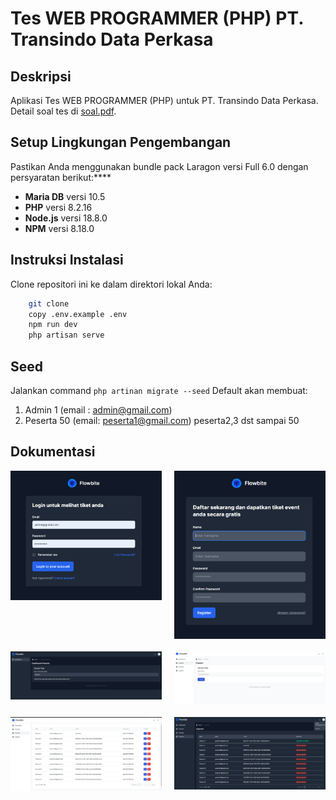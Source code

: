 # Tes WEB PROGRAMMER (PHP) PT. Transindo Data Perkasa

## Deskripsi

Aplikasi Tes WEB PROGRAMMER (PHP) untuk PT. Transindo Data Perkasa. Detail soal tes di [soal.pdf](soal.pdf).

## Setup Lingkungan Pengembangan

Pastikan Anda menggunakan bundle pack Laragon versi Full 6.0 dengan persyaratan berikut:****

- **Maria DB** versi 10.5
- **PHP** versi 8.2.16
- **Node.js** versi 18.8.0
- **NPM** versi 8.18.0

## Instruksi Instalasi

Clone repositori ini ke dalam direktori lokal Anda:

```bash
    git clone 
    copy .env.example .env
    npm run dev 
    php artisan serve
 ```

 ## Seed
 
 Jalankan command `php artinan migrate --seed`
 Default akan membuat:
 1. Admin 1 (email : admin@gmail.com)
 2. Peserta 50 (email: peserta1@gmail.com) peserta2,3 dst sampai 50
 

 ## Dokumentasi
  <div style="display: grid; grid-template-columns: repeat(2, 1fr); gap: 20px;">
    <img src="dokumentasi/1.png" style="max-width: 100%; height: auto;">
    <img src="dokumentasi/2.png" style="max-width: 100%; height: auto;">
    <img src="dokumentasi/3.png" style="max-width: 100%; height: auto;">
    <img src="dokumentasi/4.png" style="max-width: 100%; height: auto;">
    <img src="dokumentasi/5.png" style="max-width: 100%; height: auto;">
    <img src="dokumentasi/6.png" style="max-width: 100%; height: auto;">
</div>
